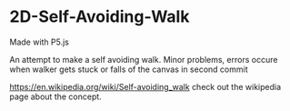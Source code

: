 # 2D-Self-Avoiding-Walk

Made with P5.js

An attempt to make a self avoiding walk.
Minor problems, errors occure when walker gets stuck or falls of the canvas in second commit

https://en.wikipedia.org/wiki/Self-avoiding_walk check out the wikipedia page about the concept.

